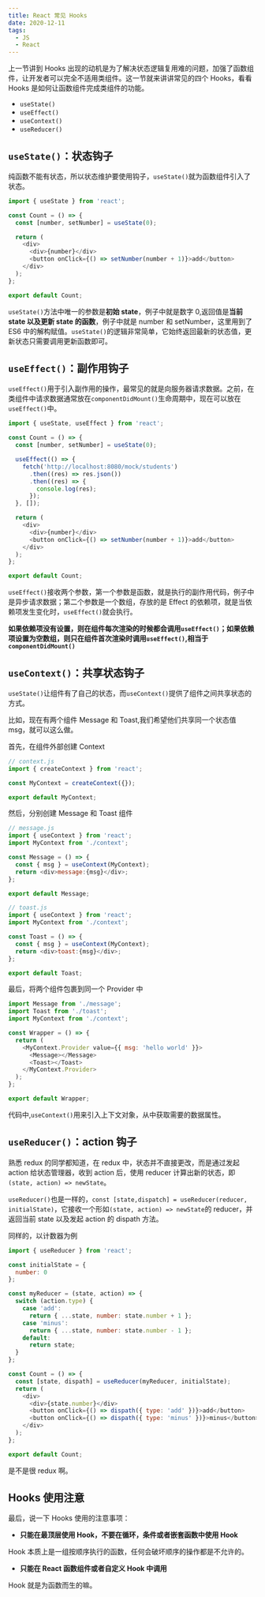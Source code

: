 ```yaml
---
title: React 常见 Hooks
date: 2020-12-11
tags:
  - JS
  - React
---
```


上一节讲到 Hooks 出现的动机是为了解决状态逻辑复用难的问题，加强了函数组件，让开发者可以完全不适用类组件。这一节就来讲讲常见的四个 Hooks，看看 Hooks 是如何让函数组件完成类组件的功能。

- `useState()`
- `useEffect()`
- `useContext()`
- `useReducer()`

## `useState()`：状态钩子

纯函数不能有状态，所以状态维护要使用钩子，`useState()`就为函数组件引入了状态。

```js
import { useState } from 'react';

const Count = () => {
  const [number, setNumber] = useState(0);

  return (
    <div>
      <div>{number}</div>
      <button onClick={() => setNumber(number + 1)}>add</button>
    </div>
  );
};

export default Count;
```

`useState()`方法中唯一的参数是**初始 state**，例子中就是数字 0,返回值是**当前 state 以及更新 state 的函数**，例子中就是 number 和 setNumber，这里用到了 ES6 中的解构赋值。`useState()`的逻辑非常简单，它始终返回最新的状态值，更新状态只需要调用更新函数即可。

## `useEffect()`：副作用钩子

`useEffect()`用于引入副作用的操作，最常见的就是向服务器请求数据。之前，在类组件中请求数据通常放在`componentDidMount()`生命周期中，现在可以放在`useEffect()`中。

```js
import { useState, useEffect } from 'react';

const Count = () => {
  const [number, setNumber] = useState(0);

  useEffect(() => {
    fetch('http://localhost:8080/mock/students')
      .then((res) => res.json())
      .then((res) => {
        console.log(res);
      });
  }, []);

  return (
    <div>
      <div>{number}</div>
      <button onClick={() => setNumber(number + 1)}>add</button>
    </div>
  );
};

export default Count;
```

`useEffect()`接收两个参数，第一个参数是函数，就是执行的副作用代码，例子中是异步请求数据；第二个参数是一个数组，存放的是 Effect 的依赖项，就是当依赖项发生变化时，`useEffect()`就会执行。

**如果依赖项没有设置，则在组件每次渲染的时候都会调用`useEffect()`；如果依赖项设置为空数组，则只在组件首次渲染时调用`useEffect()`,相当于`componentDidMount()`**

## `useContext()`：共享状态钩子

`useState()`让组件有了自己的状态，而`useContext()`提供了组件之间共享状态的方式。

比如，现在有两个组件 Message 和 Toast,我们希望他们共享同一个状态值 msg，就可以这么做。

首先，在组件外部创建 Context

```js
// context.js
import { createContext } from 'react';

const MyContext = createContext({});

export default MyContext;
```

然后，分别创建 Message 和 Toast 组件

```js
// message.js
import { useContext } from 'react';
import MyContext from './context';

const Message = () => {
  const { msg } = useContext(MyContext);
  return <div>message:{msg}</div>;
};

export default Message;
```

```js
// toast.js
import { useContext } from 'react';
import MyContext from './context';

const Toast = () => {
  const { msg } = useContext(MyContext);
  return <div>toast:{msg}</div>;
};

export default Toast;
```

最后，将两个组件包裹到同一个 Provider 中

```js
import Message from './message';
import Toast from './toast';
import MyContext from './context';

const Wrapper = () => {
  return (
    <MyContext.Provider value={{ msg: 'hello world' }}>
      <Message></Message>
      <Toast></Toast>
    </MyContext.Provider>
  );
};

export default Wrapper;
```

代码中,`useContext()`用来引入上下文对象，从中获取需要的数据属性。

## `useReducer()`：action 钩子

熟悉 redux 的同学都知道，在 redux 中，状态并不直接更改，而是通过发起 action 给状态管理器，收到 action 后，使用 reducer 计算出新的状态，即`(state, action) => newState`。

`useReducer()`也是一样的，`const [state,dispatch] = useReducer(reducer, initialState)`，它接收一个形如`(state, action) => newState`的 reducer，并返回当前 state 以及发起 action 的 dispath 方法。

同样的，以计数器为例

```js
import { useReducer } from 'react';

const initialState = {
  number: 0
};

const myReducer = (state, action) => {
  switch (action.type) {
    case 'add':
      return { ...state, number: state.number + 1 };
    case 'minus':
      return { ...state, number: state.number - 1 };
    default:
      return state;
  }
};

const Count = () => {
  const [state, dispath] = useReducer(myReducer, initialState);
  return (
    <div>
      <div>{state.number}</div>
      <button onClick={() => dispath({ type: 'add' })}>add</button>
      <button onClick={() => dispath({ type: 'minus' })}>minus</button>
    </div>
  );
};

export default Count;
```

是不是很 redux 啊。

## Hooks 使用注意

最后，说一下 Hooks 使用的注意事项：

- **只能在最顶层使用 Hook，不要在循环，条件或者嵌套函数中使用 Hook**

Hook 本质上是一组按顺序执行的函数，任何会破坏顺序的操作都是不允许的。

- **只能在 React 函数组件或者自定义 Hook 中调用**

Hook 就是为函数而生的嘛。

